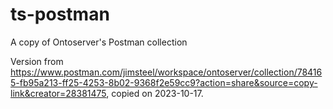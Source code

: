 # ts-postman
A copy of Ontoserver's Postman collection

Version from https://www.postman.com/jimsteel/workspace/ontoserver/collection/784165-fb95a213-ff25-4253-8b02-9368f2e59cc9?action=share&source=copy-link&creator=28381475, copied on 2023-10-17.
